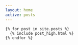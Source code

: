 ```yaml
---
layout: home
active: posts
---
```

<div class="page-content">
  <div class="mdl-grid">

    {% for post in site.posts %}
      {% include post_high.html %}
    {% endfor %}

  </div>
</div>
